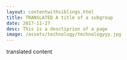 ```yaml
---
layout: contentwithsiblings.html
title: TRANSLATED A title of a subgroup
date: 2017-11-27
desc: This is a desctiprion of a page
image: /assets/technology/technologyyy.jpg
---
```


translated content
